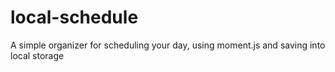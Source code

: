 # local-schedule

A simple organizer for scheduling your day, using moment.js and saving into local storage
